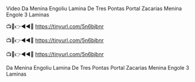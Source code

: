 Video Da Menina Engoliu Lamina De Tres Pontas Portal Zacarias Menina Engole 3 Laminas

📺📱👉◄◄🔴  https://tinyurl.com/5n6bjbnr

📺📱👉◄◄🔴  https://tinyurl.com/5n6bjbnr

📺📱👉◄◄🔴  https://tinyurl.com/5n6bjbnr


Da Menina Engoliu Lamina De Tres Pontas Portal Zacarias Menina Engole 3 Laminas
